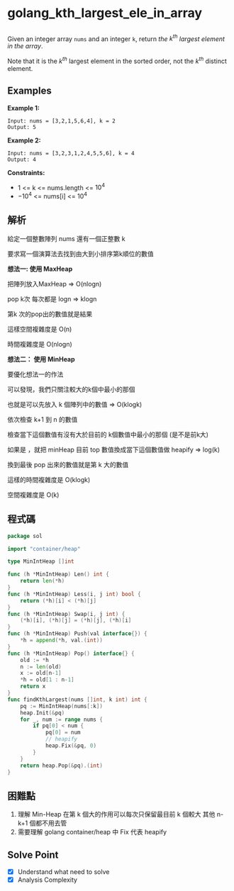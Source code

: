 # golang_kth_largest_ele_in_array

## 

Given an integer array `nums` and an integer `k`, return *the* $k^{th}$ *largest element in the array*.

Note that it is the $k^{th}$ largest element in the sorted order, not the $k^{th}$ distinct element.

## Examples

**Example 1:**

```
Input: nums = [3,2,1,5,6,4], k = 2
Output: 5

```

**Example 2:**

```
Input: nums = [3,2,3,1,2,4,5,5,6], k = 4
Output: 4

```

**Constraints:**

- 1 <= k <= nums.length <= $10^4$
- $-10^4$ <= nums[i] <= $10^4$

## 解析

給定一個整數陣列 nums 還有一個正整數 k

要求寫一個演算法去找到由大到小排序第k順位的數值

**想法一: 使用 MaxHeap**

把陣列放入MaxHeap ⇒ O(nlogn)

pop k次 每次都是 logn ⇒ klogn

第k 次的pop出的數值就是結果

這樣空間複雜度是 O(n)

時間複雜度是 O(nlogn)

**想法二： 使用 MinHeap**

要優化想法一的作法

可以發現，我們只關注較大的k個中最小的那個

也就是可以先放入 k 個陣列中的數值  ⇒ O(klogk)

依次檢查 k+1 到 n 的數值

檢查當下這個數值有沒有大於目前的 k個數值中最小的那個 (是不是前k大)

如果是 ，就把 minHeap 目前 top 數值換成當下這個數值做 heapify ⇒ log(k)

換到最後 pop 出來的數值就是第 k 大的數值

這樣的時間複雜度是 O(klogk)

空間複雜度是 O(k) 

## 程式碼
```go
package sol

import "container/heap"

type MinIntHeap []int

func (h *MinIntHeap) Len() int {
	return len(*h)
}
func (h *MinIntHeap) Less(i, j int) bool {
	return (*h)[i] < (*h)[j]
}
func (h *MinIntHeap) Swap(i, j int) {
	(*h)[i], (*h)[j] = (*h)[j], (*h)[i]
}
func (h *MinIntHeap) Push(val interface{}) {
	*h = append(*h, val.(int))
}
func (h *MinIntHeap) Pop() interface{} {
	old := *h
	n := len(old)
	x := old[n-1]
	*h = old[1 : n-1]
	return x
}
func findKthLargest(nums []int, k int) int {
	pq := MinIntHeap(nums[:k])
	heap.Init(&pq)
	for _, num := range nums {
		if pq[0] < num {
			pq[0] = num
			// heapify
			heap.Fix(&pq, 0)
		}
	}
	return heap.Pop(&pq).(int)
}

```
## 困難點

1. 理解 Min-Heap 在第 k 個大的作用可以每次只保留最目前 k 個較大 其他 n-k+1 個都不用去管
2. 需要理解 golang  container/heap 中 Fix 代表 heapify

## Solve Point

- [x]  Understand what need to solve
- [x]  Analysis Complexity
